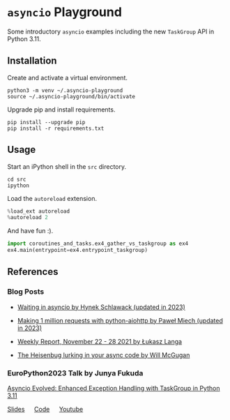 # `asyncio` Playground

Some introductory `asyncio` examples including the new `TaskGroup` API in Python 3.11.

## Installation

Create and activate a virtual environment.
```shell
python3 -m venv ~/.asyncio-playground
source ~/.asyncio-playground/bin/activate
```

Upgrade pip and install requirements.
```shell
pip install --upgrade pip
pip install -r requirements.txt
```


## Usage

Start an iPython shell in the `src` directory. 
```shell
cd src
ipython
```

Load the `autoreload` extension.
```python
%load_ext autoreload
%autoreload 2
```

And have fun :).
```python
import coroutines_and_tasks.ex4_gather_vs_taskgroup as ex4
ex4.main(entrypoint=ex4.entrypoint_taskgroup)
```


## References
### Blog Posts

* [Waiting in asyncio by Hynek Schlawack (updated in 2023)](https://hynek.me/articles/waiting-in-asyncio/)

* [Making 1 million requests with python-aiohttp by  Paweł Miech (updated in 2023)](https://pawelmhm.github.io/asyncio/python/aiohttp/2016/04/22/asyncio-aiohttp.html)

* [Weekly Report, November 22 - 28 2021 by Łukasz Langa](https://lukasz.langa.pl/6d439b86-3834-481a-b95c-ac9c6956545b/)

* [The Heisenbug lurking in your async code by Will McGugan](https://textual.textualize.io/blog/2023/02/11/the-heisenbug-lurking-in-your-async-code/#the-heisenbug-lurking-in-your-async-code)



### EuroPython2023 Talk by Junya Fukuda

[Asyncio Evolved: Enhanced Exception Handling with TaskGroup in Python 3.11](https://ep2023.europython.eu/session/asyncio-evolved-enhanced-exception-handling-with-taskgroup-in-python-311)

[Slides](https://speakerdeck.com/jrfk/asyncio-evolved-enhanced-exception-handling-with-taskgroup-in-python-3-dot-11-europython-2023?slide=33) &emsp; [Code](https://github.com/jrfk/talk/tree/main/EuroPython2023) &emsp; [Youtube](https://youtu.be/y_upeUWmOeU?t=8364)
